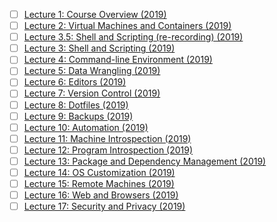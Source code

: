 - [ ] [Lecture 1: Course Overview (2019)](https://www.youtube.com/watch?v=qw2c6ffSVOM)
- [ ] [Lecture 2: Virtual Machines and Containers (2019)](https://www.youtube.com/watch?v=LJ9ki5zq6Ik)
- [ ] [Lecture 3.5: Shell and Scripting (re-recording) (2019)](https://www.youtube.com/watch?v=dbDRfmH5uSI)
- [ ] [Lecture 3: Shell and Scripting (2019)](https://www.youtube.com/watch?v=Gn_zGUywz-Q)
- [ ] [Lecture 4: Command-line Environment (2019)](https://www.youtube.com/watch?v=i0rf1gpKL1E)
- [ ] [Lecture 5: Data Wrangling (2019)](https://www.youtube.com/watch?v=VW2jn9Okjhw)
- [ ] [Lecture 6: Editors (2019)](https://www.youtube.com/watch?v=1vLcusYSrI4)
- [ ] [Lecture 7: Version Control (2019)](https://www.youtube.com/watch?v=3fig2Vz8QXs)
- [ ] [Lecture 8: Dotfiles (2019)](https://www.youtube.com/watch?v=YSZBWWJw3mI)
- [ ] [Lecture 9: Backups (2019)](https://www.youtube.com/watch?v=lrpqYF8tcYQ)
- [ ] [Lecture 10: Automation (2019)](https://www.youtube.com/watch?v=BaLlAaHz-1k)
- [ ] [Lecture 11: Machine Introspection (2019)](https://www.youtube.com/watch?v=eNYT2Oq3PF8)
- [ ] [Lecture 12: Program Introspection (2019)](https://www.youtube.com/watch?v=74MhV-7hYzg)
- [ ] [Lecture 13: Package and Dependency Management (2019)](https://www.youtube.com/watch?v=tgvt473T8xA)
- [ ] [Lecture 14: OS Customization (2019)](https://www.youtube.com/watch?v=epSRVqQzeDo)
- [ ] [Lecture 15: Remote Machines (2019)](https://www.youtube.com/watch?v=X5c2Y8BCowM)
- [ ] [Lecture 16: Web and Browsers (2019)](https://www.youtube.com/watch?v=XpZO3S8odec)
- [ ] [Lecture 17: Security and Privacy (2019)](https://www.youtube.com/watch?v=OBx_c-i-M8s)
